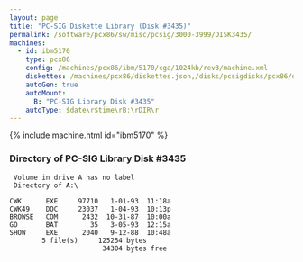 ```yaml
---
layout: page
title: "PC-SIG Diskette Library (Disk #3435)"
permalink: /software/pcx86/sw/misc/pcsig/3000-3999/DISK3435/
machines:
  - id: ibm5170
    type: pcx86
    config: /machines/pcx86/ibm/5170/cga/1024kb/rev3/machine.xml
    diskettes: /machines/pcx86/diskettes.json,/disks/pcsigdisks/pcx86/diskettes.json
    autoGen: true
    autoMount:
      B: "PC-SIG Library Disk #3435"
    autoType: $date\r$time\rB:\rDIR\r
---
```


{% include machine.html id="ibm5170" %}

### Directory of PC-SIG Library Disk #3435

     Volume in drive A has no label
     Directory of A:\

    CWK      EXE     97710   1-01-93  11:18a
    CWK49    DOC     23037   1-04-93  10:13p
    BROWSE   COM      2432  10-31-87  10:00a
    GO       BAT        35   3-05-93  12:15a
    SHOW     EXE      2040   9-12-88  10:48a
            5 file(s)     125254 bytes
                           34304 bytes free

